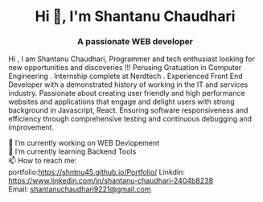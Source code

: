 <h1 align="center">Hi 👋, I'm Shantanu Chaudhari</h1>
<h3 align="center">A passionate WEB developer</h3>

Hi , I am Shantanu Chaudhari,
Programmer and tech enthusiast looking for new opportunities and discoveries !!! Perusing Gratuation in Computer Engineering . Internship complete at Nerdtech . Experienced Front End Developer with a demonstrated history of working in the IT and services industry. Passionate about creating user friendly and high performance websites and applications that engage and delight users with strong background in Javascript, React. Ensuring software responsiveness and efficiency through comprehensive testing and continuous debugging and improvement. 
<br/>



🔭 I’m currently working on WEB Devlopement
<br/>
🌱 I’m currently learning Backend Tools
<br/>
📫 How to reach me:
<br/>
portfolio:https://shntnu45.github.io/Portfolio/
Linkdin: https://www.linkedin.com/in/shantanu-chaudhari-2404b8238
<br/>
Email: shantanuchaudhari9221@gmail.com
